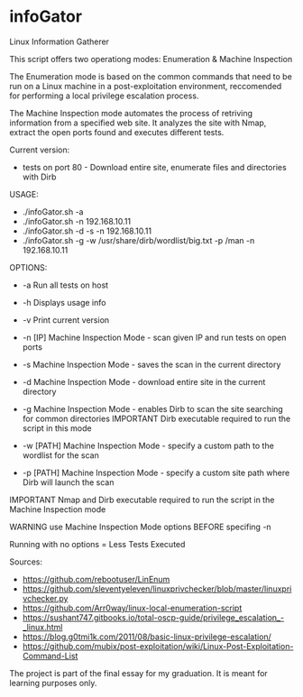 # infoGator
Linux Information Gatherer

This script offers two operationg modes: Enumeration & Machine Inspection

The Enumeration mode is based on the common commands that need to be run on a Linux machine in a post-exploitation environment, reccomended for performing a local privilege escalation process.

The Machine Inspection mode automates the process of retriving information from a specified web site. It analyzes the site with Nmap, extract the open ports found and executes different tests. 

Current version: 
* tests on port 80 - Download entire site, enumerate files and directories with Dirb



USAGE:

* ./infoGator.sh -a
* ./infoGator.sh -n 192.168.10.11
* ./infoGator.sh -d -s -n 192.168.10.11
* ./infoGator.sh -g -w /usr/share/dirb/wordlist/big.txt -p /man -n 192.168.10.11 

 OPTIONS:
* -a  Run all tests on host
* -h  Displays usage info
* -v  Print current version
* -n [IP] Machine Inspection Mode - scan given IP and run tests on open ports
	  	 
* -s  Machine Inspection Mode - saves the scan in the current directory
* -d  Machine Inspection Mode - download entire site in the current directory
* -g  Machine Inspection Mode - enables Dirb to scan the site searching for common directories
	  	  IMPORTANT Dirb executable required to run the script in this mode
* -w [PATH] Machine Inspection Mode - specify a custom path to the wordlist for the scan
* -p [PATH] Machine Inspection Mode - specify a custom site path where Dirb will launch the scan

IMPORTANT Nmap and Dirb executable required to run the script in the Machine Inspection mode

WARNING use Machine Inspection Mode options BEFORE specifing -n

Running with no options = Less Tests Executed

Sources:
* https://github.com/rebootuser/LinEnum
* https://github.com/sleventyeleven/linuxprivchecker/blob/master/linuxprivchecker.py
* https://github.com/Arr0way/linux-local-enumeration-script
* https://sushant747.gitbooks.io/total-oscp-guide/privilege_escalation_-_linux.html
* https://blog.g0tmi1k.com/2011/08/basic-linux-privilege-escalation/
* https://github.com/mubix/post-exploitation/wiki/Linux-Post-Exploitation-Command-List 


The project is part of the final essay for my graduation. 
It is meant for learning purposes only.
